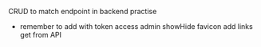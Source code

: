 CRUD to match endpoint in backend practise
- remember to add with token access admin
showHide
favicon
add links
get from API
